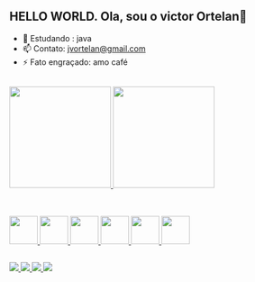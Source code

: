 ## HELLO WORLD. Ola, sou o victor Ortelan👋

- 🌱 Estudando : java
- 📫 Contato: jvortelan@gmail.com
- ⚡ Fato engraçado: amo café
##
<div>
  <a href="https://viktorortelan">
  <img height="180" src="https://github-readme-stats.vercel.app/api?username=viktorortelan&show=reviews,icons=true&theme=tokyonight&discussions_started,discussions_answered,prs_merged,prs_merged_percentage"/>
  <img height="180" src="https://github-readme-stats.vercel.app/api/top-langs/?username=viktorortelan&layout=compact&theme=tokyonight"/>
</div>
    
##

<div style="display = inline_block"><br>
    <img height="50" src="https://cdn.jsdelivr.net/gh/devicons/devicon@latest/icons/azuresqldatabase/azuresqldatabase-original.svg" /> 
    <img height="50" src="https://cdn.jsdelivr.net/gh/devicons/devicon@latest/icons/javascript/javascript-original.svg" />
    <img height="50" src="https://cdn.jsdelivr.net/gh/devicons/devicon@latest/icons/html5/html5-original-wordmark.svg" />
    <img height="50" src="https://cdn.jsdelivr.net/gh/devicons/devicon@latest/icons/css3/css3-original-wordmark.svg" />
    <img height="50"  src="https://cdn.jsdelivr.net/gh/devicons/devicon@latest/icons/react/react-original.svg" />
    <img height="50" src="https://cdn.jsdelivr.net/gh/devicons/devicon@latest/icons/nodejs/nodejs-original-wordmark.svg" />   
       
    
</div>

##

<a href = "jvortelan@gmail.com"><img src="https://img.shields.io/badge/Gmail-D14836?style=for-the-badge&logo=gmail&logoColor=white"/> </a>
<a href = "https://discord.com/invite/xzpZR7Zh"><img src="https://img.shields.io/badge/Discord-7289DA?style=for-the-badge&logo=discord&logoColor=white"/> </a>
<a href = "https://www.instagram.com/viktorortelan?igsh=MTE4bWFyNjVkN2ZzZA=="> <img src="https://img.shields.io/badge/Instagram-E4405F?style=for-the-badge&logo=instagram&logoColor=white"/> </a>
<a href = "https://www.linkedin.com/in/joaovictorortelandonascimento/"> <img src="https://img.shields.io/badge/LinkedIn-0077B5?style=for-the-badge&logo=linkedin&logoColor=white"/> </a>

